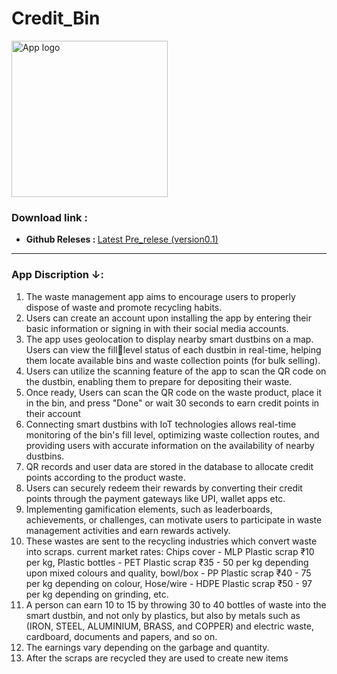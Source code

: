 # Credit_Bin

<img src="https://subtle-baklava-acff49.netlify.app/Credit_Bin/img/Credit_Bin_logo.png" class="img-responsive" alt="App logo" width="250px" height="250px">

<h3>Download link :</h3>
<ul>
  <li><b>Github Releses : </b><a href="https://github.com/JeevabharathiRK/Credit_Bin/releases/tag/Credit_Bin">Latest Pre_relese (version0.1)</a></li>
</ul>
<hr>
<h3>App Discription ↓:</h3>
<ol>
  <li>
    The waste management app aims to encourage users to properly dispose of waste and promote
recycling habits.
  </li>
  <li>
    Users can create an account upon installing the app by entering their basic information or
signing in with their social media accounts.
  </li>
  <li>
    The app uses geolocation to display nearby smart dustbins on a map. Users can view the filllevel status of each dustbin in real-time, helping them locate available bins and waste collection points (for bulk selling).
  </li>
  <li>
    Users can utilize the scanning feature of the app to scan the QR code on the dustbin, enabling
them to prepare for depositing their waste.
  </li>
  <li>
    Once ready, Users can scan the QR code on the waste product, place it in the bin, and press
"Done" or wait 30 seconds to earn credit points in their account
  </li>
  <li>
    Connecting smart dustbins with IoT technologies allows real-time monitoring of the bin's fill
level, optimizing waste collection routes, and providing users with accurate information on the
availability of nearby dustbins.
  </li>
  <li>
    QR records and user data are stored in the database to allocate credit points according to the
product waste.
  </li>
  <li>
    Users can securely redeem their rewards by converting their credit points through the payment
gateways like UPI, wallet apps etc.
  </li>
  <li>
    Implementing gamification elements, such as leaderboards, achievements, or challenges, can
motivate users to participate in waste management activities and earn rewards actively.
  </li>
  <li>
    These wastes are sent to the recycling industries which convert waste into scraps.
current market rates: Chips cover - MLP Plastic scrap ₹10 per kg, Plastic bottles - PET Plastic
scrap ₹35 - 50 per kg depending upon mixed colours and quality, bowl/box - PP Plastic scrap
₹40 - 75 per kg depending on colour, Hose/wire - HDPE Plastic scrap ₹50 - 97 per kg depending on
grinding, etc.
  </li>
  <li>A person can earn 10 to 15 by throwing 30 to 40 bottles of waste into the smart dustbin, and
not only by plastics, but also by metals such as (IRON, STEEL, ALUMINIUM, BRASS, and COPPER)
and electric waste, cardboard, documents and papers, and so on.
  </li>
  <li>The earnings vary depending on the garbage and quantity.</li>
  <li>After the scraps are recycled they are used to create new items</li>
</ol>
